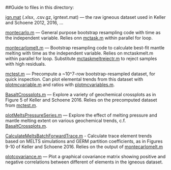 ##Guide to files in this directory:

[ign.mat](ign.mat) (.xlsx, .csv.gz, igntext.mat) — the raw igneous dataset used in Keller and Schoene 2012, 2016, …

[montecarlo.m](montecarlo.m) — General purpose bootstrap resampling code with time as the independent variable. Relies onn [mctask.m](mctask.m) within parallel for loop.

[montecarlomelt.m](montecarlomelt.m) — Bootstrap resampling code to calculate best-fit mantle melting with time as the independent variable. Relies on mctaskmelt.m within parallel for loop. Substitute [mctaskmeltrejectr.m](mctaskmeltrejectr.m) to reject samples with high residuals.

[mctest.m](mctest.m) — Precompute a ~10^7-row bootstrap-resampled dataset, for quick inspection. Can plot elemental trends from this dataset with [plotmcvariable.m](plotmcvariable.m) and ratios with [plotmcvariables.m](plotmcvariables.m).

[BasaltCrossplots.m](BasaltCrossplots.m) — Explore a variety of geochemical crossplots as in Figure 5 of Keller and Schoene 2016. Relies on the precomputed dataset from [mctest.m](mctest.m).

[plotMeltsPressureSeries.m](plotMeltsPressureSeries.m) — Explore the effect of melting pressure and mantle melting extent on various geochemical trends, c.f. [BasaltCrossplots.m](BasaltCrossplots.m).

[CalculateMeltsBatchForwardTrace.m](CalculateMeltsBatchForwardTrace.m) - Calculate trace element trends based on MELTS simulations and GERM partition coefficients, as in Figures 9-10 of Keller and Schoene 2016. Relies on the output of [montecarlomelt.m](montecarlomelt.m)

[plotcovariance.m](plotcovariance.m) — Plot a graphical covariance matrix showing positive and negative correlations between different of elements in the igneous dataset.

